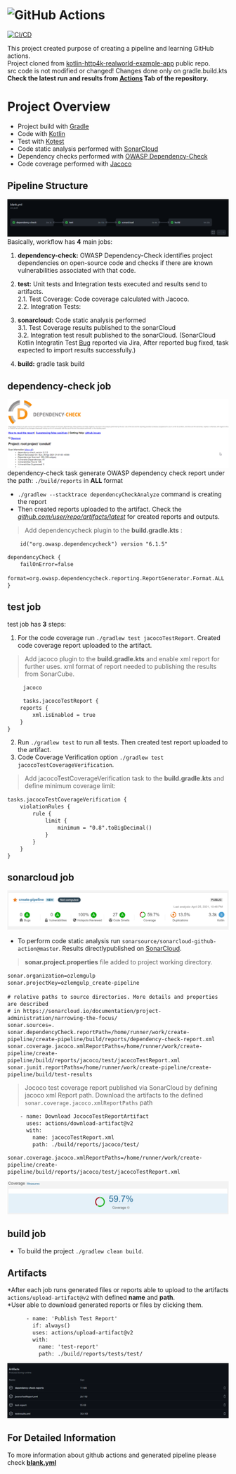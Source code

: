 # ![GitHub Actions](https://miro.medium.com/max/750/0*InaeVdy44dc0JczI.jpg)

[![CI/CD](https://github.com/ozlemgulp/create-pipeline/actions/workflows/blank.yml/badge.svg)](https://github.com/ozlemgulp/create-pipeline/actions/workflows/blank.yml)

This project created purpose of creating a pipeline and learning GitHub actions.<br/>
Project cloned from [kotlin-http4k-realworld-example-app](https://github.com/alisabzevari/kotlin-http4k-realworld-example-app) public repo.<br/>
src code is not modified or changed! Changes done only on gradle.build.kts<br/>
**Check the latest run and results from [Actions](https://github.com/ozlemgulp/create-pipeline/actions) Tab of the repository.**<br/>

# Project Overview
* Project build with [Gradle](https://gradle.org/)
* Code with [Kotlin](https://kotlinlang.org/)
* Test with [Kotest](https://github.com/kotest/kotest/)
* Code static analysis performed with [SonarCloud](https://sonarcloud.io/dashboard?id=ozlemgulp_create-pipeline)
* Dependency checks performed with [OWASP Dependency-Check](https://owasp.org/www-project-dependency-check/)
* Code coverage performed with [Jacoco](https://www.jacoco.org/jacoco/trunk/doc/)

## Pipeline Structure
[![Pipeline](./img/pipeline.png)](https://github.com/ozlemgulp/create-pipeline/actions)
Basically, workflow has **4** main jobs:
1. **dependency-check:** OWASP Dependency-Check identifies project dependencies on open-source code and checks if there are known vulnerabilities associated with that code.<br/>
2. **test:** Unit tests and Integration tests executed and results send to artifacts.<br/>
    2.1. Test Coverage: Code coverage calculated with Jacoco.<br/>
    2.2. Integration Tests:<br/>
  
3. **sonarcloud:** Code static analysis performed<br/>
    3.1. Test Coverage results published to the sonarCloud<br/>
    3.2. Integration test result published to the sonarCloud. (SonarCloud Kotlin Integratin Test [Bug](https://jira.sonarsource.com/browse/SONARSLANG-353) reported via Jira, After reported bug fixed, task expected to import results successfully.)<br/>
    
4. **build:** gradle task build<br/>

## dependency-check job
[![dependencyCheck](./img/dependencyCheck.png)](https://sonarcloud.io/organizations/ozlemgulp/projects)
dependency-check task generate OWASP dependency check report under the path: `./build/reports` in **ALL** format
* `./gradlew --stacktrace dependencyCheckAnalyze` command is creating the report
* Then created reports uploaded to the artifact. Check the [*github.com/user/repo/artifacts/latest*](https://github.com/ozlemgulp/create-pipeline/actions) for created reports and outputs.

>Add dependencycheck plugin to the **build.gradle.kts** :
```
	id("org.owasp.dependencycheck") version "6.1.5"
```

```
dependencyCheck {
    failOnError=false
	format=org.owasp.dependencycheck.reporting.ReportGenerator.Format.ALL
}
```

## test job

test job has **3** steps:
1. For the code coverage run `./gradlew test jacocoTestReport`. Created code coverage report uploaded to the artifact.
>Add jacoco plugin to the **build.gradle.kts** and enable xml report for further uses.
>xml format of report needed to publishing the results from SonarCube.

```
     jacoco
```

```
     tasks.jacocoTestReport {
    reports {
        xml.isEnabled = true
    }
}
```

2.  Run `./gradlew test` to run all tests. Then created test report uploaded to the artifact.
3.  Code Coverage Verification option `./gradlew test jacocoTestCoverageVerification`.
>Add jacocoTestCoverageVerification task to the **build.gradle.kts** and define minimum coverage limit:

```
tasks.jacocoTestCoverageVerification {
    violationRules {
        rule {
            limit {
                minimum = "0.8".toBigDecimal()
            }
        }
    }
}
```
## sonarcloud job
[![SonarCloud](./img/sonarCloud.png)](https://sonarcloud.io/organizations/ozlemgulp/projects)
* To perform code static analysis run `sonarsource/sonarcloud-github-action@master`. Results directlypublished on [SonarCloud](https://sonarcloud.io/dashboard?id=ozlemgulp_create-pipeline).
>**sonar.project.properties** file added to project working directory. 

```
sonar.organization=ozlemgulp
sonar.projectKey=ozlemgulp_create-pipeline

# relative paths to source directories. More details and properties are described
# in https://sonarcloud.io/documentation/project-administration/narrowing-the-focus/ 
sonar.sources=.
sonar.dependencyCheck.reportPath=/home/runner/work/create-pipeline/create-pipeline/build/reports/dependency-check-report.xml
sonar.coverage.jacoco.xmlReportPaths=/home/runner/work/create-pipeline/create-pipeline/build/reports/jacoco/test/jacocoTestReport.xml
sonar.junit.reportPaths=/home/runner/work/create-pipeline/create-pipeline/build/test-results

```
>Jococo test coverage report published via SonarCloud by defining jacoco xml Report path. Download the artifacts to the defined `sonar.coverage.jacoco.xmlReportPaths` path 
```
    - name: Download JococoTestReportArtifact
      uses: actions/download-artifact@v2
      with:
        name: jacocoTestReport.xml
        path: ./build/reports/jacoco/test/
```
```
sonar.coverage.jacoco.xmlReportPaths=/home/runner/work/create-pipeline/create-pipeline/build/reports/jacoco/test/jacocoTestReport.xml
```
[![coverage](./img/coverage.png)](https://sonarcloud.io/organizations/ozlemgulp/projects)

## build job
* To build the project `./gradlew clean build`. <br/>

## Artifacts
*After each job runs generated files or reports able to upload to the artifacts `actions/upload-artifact@v2` with defined  **name** and **path**.<br/>
*User able to download generated reports or files by clicking them.<br/>
```
      - name: 'Publish Test Report'
        if: always()
        uses: actions/upload-artifact@v2
        with:
          name: 'test-report'
          path: ./build/reports/tests/test/
```
[![artifacts](./img/artifacts.png)](https://github.com/ozlemgulp/create-pipeline/actions)<br/>

## For Detailed Information
To more information about github actions and generated pipeline please check [**blank.yml**](https://github.com/ozlemgulp/create-pipeline/blob/master/.github/workflows/blank.yml)
